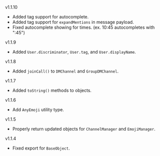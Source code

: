 v1.1.10

- Added tag support for autocomplete.
- Added tag support for `expandMentions` in message payload.
- Fixed autocomplete showing for times. (ex. 10:45 autocompletes with ":45")

v1.1.9

- Added `User.discriminator`, `User.tag`, and `User.displayName`.

v1.1.8

- Added `joinCall()` to `DMChannel` and `GroupDMChannel`.

v1.1.7

- Added `toString()` methods to objects.

v1.1.6

- Add `AnyEmoji` utility type.

v1.1.5

- Properly return updated objects for `ChannelManager` and `EmojiManager`.

v1.1.4

- Fixed export for `BaseObject`.
